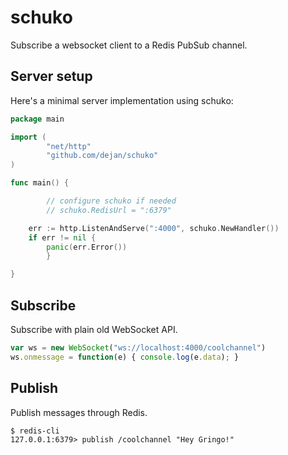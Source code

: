 schuko
======

Subscribe a websocket client to a Redis PubSub channel. 


Server setup
------------

Here's a minimal server implementation using schuko:

```Go
package main

import (
        "net/http"
        "github.com/dejan/schuko"
)

func main() {

        // configure schuko if needed
        // schuko.RedisUrl = ":6379"

	err := http.ListenAndServe(":4000", schuko.NewHandler())
	if err != nil {
		panic(err.Error())
        }

}
```


Subscribe
---------

Subscribe with plain old WebSocket API.

```JavaScript
var ws = new WebSocket("ws://localhost:4000/coolchannel")
ws.onmessage = function(e) { console.log(e.data); }
```


Publish
-------

Publish messages through Redis.

```
$ redis-cli 
127.0.0.1:6379> publish /coolchannel "Hey Gringo!"
```

